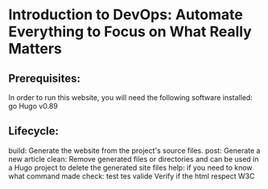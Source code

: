 # Introduction to DevOps: Automate Everything to Focus on What Really Matters

## Prerequisites:
In order to run this website, you will need the following software installed:
go
Hugo v0.89

## Lifecycle:
build:  Generate the website from the project's source files.
post:   Generate a new article
clean:  Remove generated files or directories and can be used in a Hugo project to delete the generated site files
help:   if you need to know what command made
check: test tes
valide Verify if the html respect W3C